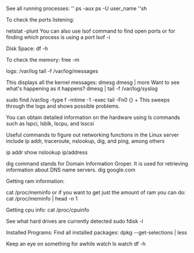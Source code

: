 See all running processes:
''
ps -aux
ps -U user_name
''sh

To check the ports listening:

netstat -plunt
You can also use lsof command to find open ports or for finding which process is using a port
lsof -i

Disk Space: 
df -h

To check the memory:
free -m

logs:
/var/log
tail -f /var/log/messages

This displays all the kernel messages:
dmesg 
dmesg | more 
Want to see what's happening as it happens? 
dmesg | tail -f /var/log/syslog

 sudo find /var/log -type f -mtime -1 -exec tail -Fn0 {} +
This sweeps through the logs and shows possible problems.

You can obtain detailed information on the hardware using ls commands such as lspci, lsblk, lscpu, and lsscsi

Useful commands to figure out networking functions in the Linux server include ip addr, traceroute, nslookup, dig, and ping, among others

ip addr show
nslookup ip/address

dig command stands for Domain Information Groper. It is used for retrieving information about DNS name servers.
dig google.com


Getting ram information:

cat /proc/meminfo
or if you want to get just the amount of ram you can do:
cat /proc/meminfo | head -n 1


Getting cpu info:
 cat /proc/cpuinfo

See what hard drives are currently detected
sudo fdisk -l

Installed Programs:
Find all installed packages:
dpkg --get-selections | less

Keep an eye on something for awhile
watch ls
watch df -h
